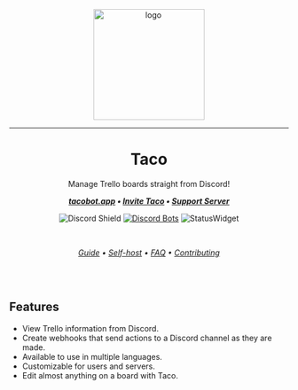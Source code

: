 <div align="center">
  <img src="https://tacobot.app/logo_happy.svg" alt="logo" height=200 />
  <hr>
  
  # Taco

  Manage Trello boards straight from Discord!

***[tacobot.app](https://tacobot.app/) • [Invite Taco](https://tacobot.app/bot) • [Support Server](https://tacobot.app/server)***

![Discord Shield](https://discordapp.com/api/guilds/617911034555924502/widget.png?style=shield) [![Discord Bots](https://top.gg/api/widget/servers/620126394390675466.svg?rightcolor=93a01e)](https://top.gg/bot/620126394390675466) ![StatusWidget](http://translate.trellobot.xyz/widgets/trellobot/-/svg-badge.svg)

  <br>

*[Guide](https://tacobot.app/guide) • [Self-host](https://tacobot.app/guide/dev/self-host/) • [FAQ](https://tacobot.app/faq) • [Contributing](https://tacobot.app/guide/dev)*

  <br>
  <br>
</div>

## Features

- View Trello information from Discord.
- Create webhooks that send actions to a Discord channel as they are made.
- Available to use in multiple languages.
- Customizable for users and servers.
- Edit almost anything on a board with Taco.